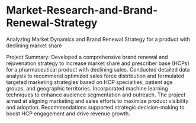 # Market-Research-and-Brand-Renewal-Strategy
Analyzing Market Dynamics and Brand Renewal Strategy for a product with declining market share

Project Summary:
Developed a comprehensive brand renewal and rejuvenation strategy to increase market share and prescriber base (HCPs) for a pharmaceutical product with declining sales. Conducted detailed data analysis to recommend optimized sales force distribution and formulated targeted marketing strategies based on HCP specialties, patient age groups, and geographic territories. Incorporated machine learning techniques to enhance audience segmentation and outreach. The project aimed at aligning marketing and sales efforts to maximize product visibility and adoption. Recommendations supported strategic decision-making to boost HCP engagement and drive revenue growth.


